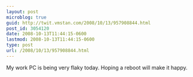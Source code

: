```yaml
---
layout: post
microblog: true
guid: http://twit.vmstan.com/2008/10/13/957908844.html
post_id: 3054120
date: 2008-10-13T11:44:15-0600
lastmod: 2008-10-13T11:44:15-0600
type: post
url: /2008/10/13/957908844.html
---
```

My work PC is being very flaky today. Hoping a reboot will make it happy.
